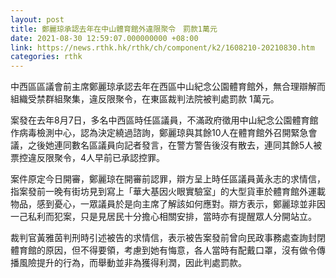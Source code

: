 ```yaml
---
layout: post
title: 鄭麗琼承認去年在中山體育館外違限聚令　罰款1萬元
date: 2021-08-30 12:59:07.000000000 +08:00
link: https://news.rthk.hk/rthk/ch/component/k2/1608210-20210830.htm
categories: rthk
---
```


中西區區議會前主席鄭麗琼承認去年在西區中山紀念公園體育館外，無合理辯解而組織受禁群組聚集，違反限聚令，在東區裁判法院被判處罰款 1萬元。

案發在去年8月7日，多名中西區時任區議員，不滿政府徵用中山紀念公園體育館作病毒檢測中心，認為決定繞過諮詢，鄭麗琼與其餘10人在體育館外召開緊急會議，之後她連同數名區議員向記者發言，在警方警告後沒有散去，連同其餘5人被票控違反限聚令，4人早前已承認控罪。

案件原定今日開審，鄭麗琼在開審前認罪，辯方呈上時任區議員黃永志的求情信，指案發前一晚有街坊見到寫上「華大基因火眼實驗室」的大型貨車於體育館外運載物品，感到憂心，一眾議員於是向主席了解該如何應對。辯方表示，鄭麗琼並非因一己私利而犯案，只是見居民十分擔心相關安排，當時亦有提醒眾人分開站立。

裁判官黃雅茵判刑時引述被告的求情信，表示被告案發前曾向民政事務處查詢封閉體育館的原因，但不得要領，考慮到她有悔意，各人當時有配戴口罩，沒有做令傳播風險提升的行為，而舉動並非為獲得利潤，因此判處罰款。

